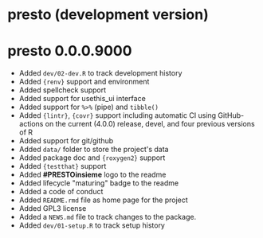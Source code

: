 # presto (development version)

# presto 0.0.0.9000

* Added `dev/02-dev.R` to track development history
* Added `{renv}` support and environment
* Added spellcheck support
* Added support for usethis_ui interface
* Added support for `%>%` (pipe) and `tibble()`
* Added `{lintr}`, `{covr}` support including automatic CI using
  GitHub-actions on the current (4.0.0) release, devel, and four
  previous versions of R
* Added support for git/github
* Added `data/` folder to store the project's data
* Added package doc and `{roxygen2}` support
* Added `{testthat}` support
* Added **#PRESTOinsieme** logo to the readme
* Added lifecycle "maturing" badge to the readme
* Added a code of conduct
* Added `README.rmd` file as home page for the project
* Added GPL3 license
* Added a `NEWS.md` file to track changes to the package.
* Added `dev/01-setup.R` to track setup history
